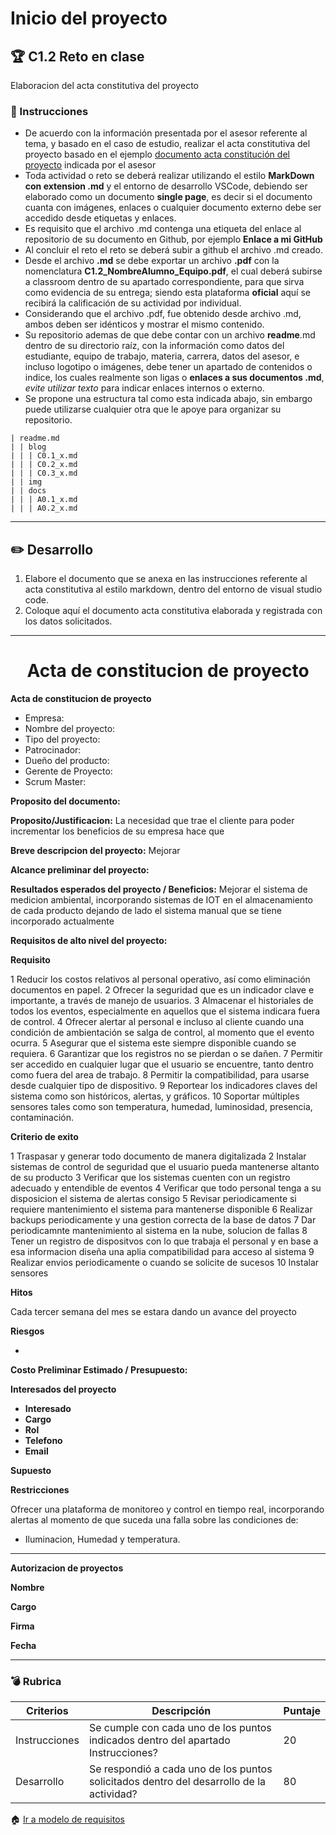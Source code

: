 # Inicio del proyecto

## :trophy: C1.2 Reto en clase

Elaboracion del acta constitutiva del proyecto

### :blue_book: Instrucciones

- De acuerdo con la información presentada por el asesor referente al tema, y basado en el caso de estudio, realizar el acta constitutiva del proyecto basado en el ejemplo [documento acta constitución del proyecto](https://github.com/e-GitTeam/AnalisisAvanzado_V2.0/blob/master/pdf/C1.2_Ejemplo_ActaConstituci%C3%B3n_delProyecto.pdf) indicada por el asesor
- Toda actividad o reto se deberá realizar utilizando el estilo **MarkDown con extension .md** y el entorno de desarrollo VSCode, debiendo ser elaborado como un documento **single page**, es decir si el documento cuanta con imágenes, enlaces o cualquier documento externo debe ser accedido desde etiquetas y enlaces.
- Es requisito que el archivo .md contenga una etiqueta del enlace al repositorio de su documento en Github, por ejemplo **Enlace a mi GitHub**
- Al concluir el reto el reto se deberá subir a github el archivo .md creado.
- Desde el archivo **.md** se debe exportar un archivo **.pdf** con la nomenclatura **C1.2_NombreAlumno_Equipo.pdf**, el cual deberá subirse a classroom dentro de su apartado correspondiente, para que sirva como evidencia de su entrega; siendo esta plataforma **oficial** aquí se recibirá la calificación de su actividad por individual.
- Considerando que el archivo .pdf, fue obtenido desde archivo .md, ambos deben ser idénticos y mostrar el mismo contenido.
- Su repositorio ademas de que debe contar con un archivo **readme**.md dentro de su directorio raíz, con la información como datos del estudiante, equipo de trabajo, materia, carrera, datos del asesor, e incluso logotipo o imágenes, debe tener un apartado de contenidos o indice, los cuales realmente son ligas o **enlaces a sus documentos .md**, _evite utilizar texto_ para indicar enlaces internos o externo.
- Se propone una estructura tal como esta indicada abajo, sin embargo puede utilizarse cualquier otra que le apoye para organizar su repositorio.

``` 
| readme.md
| | blog
| | | C0.1_x.md
| | | C0.2_x.md
| | | C0.3_x.md
| | img
| | docs
| | | A0.1_x.md
| | | A0.2_x.md
```
___

## :pencil2: Desarrollo

1. Elabore el documento que se anexa en las instrucciones referente al acta constitutiva al estilo markdown, dentro del entorno de visual studio code.
2. Coloque aquí el documento acta constitutiva elaborada y registrada con los datos solicitados.

___

# <center>Acta de constitucion de proyecto</center>

**Acta de constitucion de proyecto**
* Empresa:
* Nombre del proyecto:
* Tipo del proyecto:
* Patrocinador:
* Dueño del producto:
* Gerente de Proyecto:
* Scrum Master:

**Proposito del documento:**

**Proposito/Justificacion:** 
La necesidad que trae el cliente para poder incrementar los beneficios de su empresa hace que 

**Breve descripcion del proyecto:**
Mejorar 

**Alcance preliminar del proyecto:**

**Resultados esperados del proyecto / Beneficios:**
Mejorar el sistema de medicion ambiental, incorporando sistemas de IOT en el almacenamiento de cada producto dejando de lado el sistema manual que se tiene incorporado actualmente

**Requisitos de alto nivel del proyecto:**

**Requisito**

1 Reducir los costos relativos al personal operativo, así como eliminación documentos en papel.
2 Ofrecer la seguridad que es un indicador clave e importante, a través de manejo de usuarios.
3 Almacenar el historiales de todos los eventos, especialmente en aquellos que el sistema indicara fuera de control.
4 Ofrecer alertar al personal e incluso al cliente cuando una condición de ambientación se salga de control, al momento que el evento ocurra.
5 Asegurar que el sistema este siempre disponible cuando se requiera.
6 Garantizar que los registros no se pierdan o se dañen.
7 Permitir ser accedido en cualquier lugar que el usuario se encuentre, tanto dentro como fuera del area de trabajo.
8 Permitir la compatibilidad, para usarse desde cualquier tipo de dispositivo.
9 Reportear los indicadores claves del sistema como son históricos, alertas, y gráficos.
10 Soportar múltiples sensores tales como son temperatura, humedad, luminosidad, presencia, contaminación.

**Criterio de exito**

1 Traspasar y generar todo documento de manera digitalizada
2 Instalar sistemas de control de seguridad que el usuario pueda mantenerse altanto de su producto
3 Verificar que los sistemas cuenten con un registro adecuado y entendible de eventos
4 Verificar que todo personal tenga a su disposicion el sistema de alertas consigo 
5 Revisar periodicamente si requiere mantenimiento el sistema para mantenerse disponible
6 Realizar backups periodicamente y una gestion correcta de la base de datos
7 Dar periodicamnte mantenimiento al sistema en la nube, solucion de fallas
8 Tener un registro de dispositvos con lo que trabaja el personal y en base a esa informacion diseña una aplia compatibilidad para acceso al sistema
9 Realizar envios periodicamente o cuando se solicite de sucesos 
10 Instalar sensores

**Hitos**

Cada tercer semana del mes se estara dando un avance del proyecto

**Riesgos**

* 

**Costo Preliminar Estimado / Presupuesto:**

**Interesados del proyecto**
* **Interesado**
* **Cargo**
* **Rol**
* **Telefono**
* **Email**

**Supuesto**

**Restricciones**

Ofrecer una plataforma de monitoreo y control en tiempo real, incorporando alertas al momento de que suceda una falla sobre las condiciones de:
* Iluminacion, Humedad y temperatura.
___
**Autorizacion de proyectos**

**Nombre**

**Cargo**

**Firma**

**Fecha**
___

### :bomb: Rubrica

| Criterios     | Descripción                                                                                  | Puntaje |
| ------------- | -------------------------------------------------------------------------------------------- | ------- |
| Instrucciones | Se cumple con cada uno de los puntos indicados dentro del apartado Instrucciones?            | 20 |
| Desarrollo    | Se respondió a cada uno de los puntos solicitados dentro del desarrollo de la actividad?     | 80      |


:house: [Ir a modelo de requisitos](../docs/D1.0_Modelado_requisitos.md)